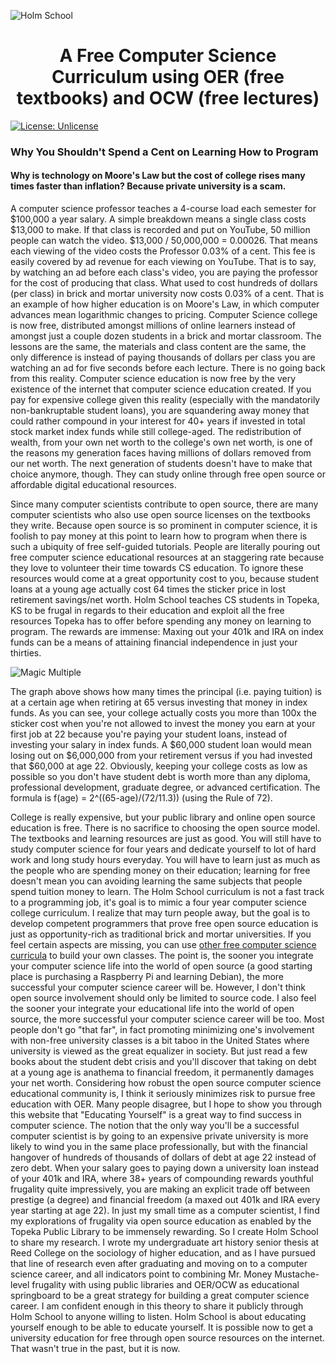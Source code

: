 ![Holm School](https://holmschool.github.io/raw/main/client/src/img/small_banner.png)

<h1 align="center">A Free Computer Science Curriculum using OER (free textbooks) and OCW (free lectures)</h1>

[![License: Unlicense](https://img.shields.io/badge/license-Unlicense-blue.svg)](http://unlicense.org/)


### Why You Shouldn't Spend a Cent on Learning How to Program

#### Why is technology on Moore's Law but the cost of college rises many times faster than inflation? Because private university is a scam.

A computer science professor teaches a 4-course load each semester for $100,000 a year salary. A simple breakdown means a single class costs $13,000 to make. If that class is recorded and put on YouTube, 50 million people can watch the video. $13,000 / 50,000,000 = 0.00026. That means each viewing of the video costs the Professor 0.03% of a cent. This fee is easily covered by ad revenue for each viewing on YouTube. That is to say, by watching an ad before each class's video, you are paying the professor for the cost of producing that class. What used to cost hundreds of dollars (per class) in brick and mortar university now costs 0.03% of a cent. That is an example of how higher education is on Moore's Law, in which computer advances mean logarithmic changes to pricing.  Computer Science college is now free, distributed amongst millions of online learners instead of amongst just a couple dozen students in a brick and mortar classroom. The lessons are the same, the materials and class content are the same, the only difference is instead of paying thousands of dollars per class you are watching an ad for five seconds before each lecture. There is no going back from this reality. Computer science education is now free by the very existence of the internet that computer science education created. If you pay for expensive college given this reality (especially with the mandatorily non-bankruptable student loans), you are squandering away money that could rather compound in your interest for 40+ years if invested in total stock market index funds while still college-aged. The redistribution of wealth, from your own net worth to the college's own net worth, is one of the reasons my generation faces having millions of dollars removed from our net worth. The next generation of students doesn't have to make that choice anymore, though. They can study online through free open source or affordable digital educational resources.

Since many computer scientists contribute to open source, there are many computer scientists who also use open source licenses on the textbooks they write. Because open source is so prominent in computer science, it is foolish to pay money at this point to learn how to program when there is such a ubiquity of free self-guided tutorials. People are literally pouring out free computer science educational resources at an staggering rate because they love to volunteer their time towards CS education. To ignore these resources would come at a great opportunity cost to you, because student loans at a young age actually cost 64 times the sticker price in lost retirement savings/net worth. Holm School teaches CS students in Topeka, KS to be frugal in regards to their education and exploit all the free resources Topeka has to offer before spending any money on learning to program. The rewards are immense: Maxing out your 401k and IRA on index funds can be a means of attaining financial independence in just your thirties.

![Magic Multiple](https://holmschool.github.io/raw/main/client/src/img/magic-multiple.png)

The graph above shows how many times the principal (i.e. paying tuition) is at a certain age when retiring at 65 versus investing that money in index funds. As you can see, your college actually costs you more than 100x the sticker cost when you're not allowed to invest the money you earn at your first job at 22 because you're paying your student loans, instead of investing your salary in index funds. A $60,000 student loan would mean losing out on $6,000,000 from your retirement versus if you had invested that $60,000 at age 22. Obviously, keeping your college costs as low as possible so you don't have student debt is worth more than any diploma, professional development, graduate degree, or advanced certification. The formula is f(age) = 2^((65-age)/(72/11.3)) (using the Rule of 72).

College is really expensive, but your public library and online open source education is free. There is no sacrifice to choosing the open source model. The textbooks and learning resources are just as good. You will still have to study computer science for four years and dedicate yourself to lot of hard work and long study hours everyday. You will have to learn just as much as the people who are spending money on their education; learning for free doesn't mean you can avoiding learning the same subjects that people spend tuition money to learn. The Holm School curriculum is not a fast track to a programming job, it's goal is to mimic a four year computer science college curriculum. I realize that may turn people away, but the goal is to develop competent programmers that prove free open source education is just as opportunity-rich as traditional brick and mortar universities. If you feel certain aspects are missing, you can use [other free computer science curricula](https://holmschool.github.io/computer-science#further-studies) to build your own classes. The point is, the sooner you integrate your computer science life into the world of open source (a good starting place is purchasing a Raspberry Pi and learning Debian), the more successful your computer science career will be. However, I don't think open source involvement should only be limited to source code. I also feel the sooner your integrate your educational life into the world of open source, the more successful your computer science career will be too. Most people don't go "that far", in fact promoting minimizing one's involvement with non-free university classes is a bit taboo in the United States where university is viewed as the great equalizer in society. But just read a few books about the student debt crisis and you'll discover that taking on debt at a young age is anathema to financial freedom, it permanently damages your net worth. Considering how robust the open source computer science educational community is, I think it seriously minimizes risk to pursue free education with OER. Many people disagree, but I hope to show you through this website that "Educating Yourself" is a great way to find success in computer science. The notion that the only way you'll be a successful computer scientist is by going to an expensive private university is more likely to wind you in the same place professionally, but with the financial hangover of hundreds of thousands of dollars of debt at age 22 instead of zero debt. When your salary goes to paying down a university loan instead of your 401k and IRA, where 38+ years of compounding rewards youthful frugality quite impressively, you are making an explicit trade off between prestige (a degree) and financial freedom (a maxed out 401k and IRA every year starting at age 22). In just my small time as a computer scientist, I find my explorations of frugality via open source education as enabled by the Topeka Public Library to be immensely rewarding. So I create Holm School to share my research. I wrote my undergraduate art history senior thesis at Reed College on the sociology of higher education, and as I have pursued that line of research even after graduating and moving on to a computer science career, and all indicators point to combining Mr. Money Mustache-level frugality with using public libraries and OER/OCW as educational springboard to be a great strategy for building a great computer science career. I am confident enough in this theory to share it publicly through Holm School to anyone willing to listen. Holm School is about educating yourself enough to be able to educate yourself. It is possible now to get a university education for free through open source resources on the internet. That wasn't true in the past, but it is now.
